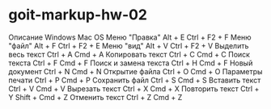 # goit-markup-hw-02

Описание	Windows	Mac OS
Меню "Правка"	Alt + E	Ctrl + F2 + F
Меню "файл"	Alt + F	Ctrl + F2 + E
Меню "вид"	Alt + V	Ctrl + F2 + V
Выделить весь текст	Ctrl + A	Cmd + A
Копировать текст	Ctrl + C	Cmd + C
Поиск текста	Ctrl + F	Cmd + F
Поиск и замена текста	Ctrl + H	Cmd + F
Новый документ	Ctrl + N	Cmd + N
Открытие файла	Ctrl + O	Cmd + O
Параметры печати	Ctrl + P	Cmd + P
Сохранить файл	Ctrl + S	Cmd + S
Вставить текст	Ctrl + V	Cmd + V
Вырезать текст	Ctrl + X	Cmd + X
Повторить текст	Ctrl + Y	Shift + Cmd + Z
Отменить текст	Ctrl + Z	Cmd + Z
